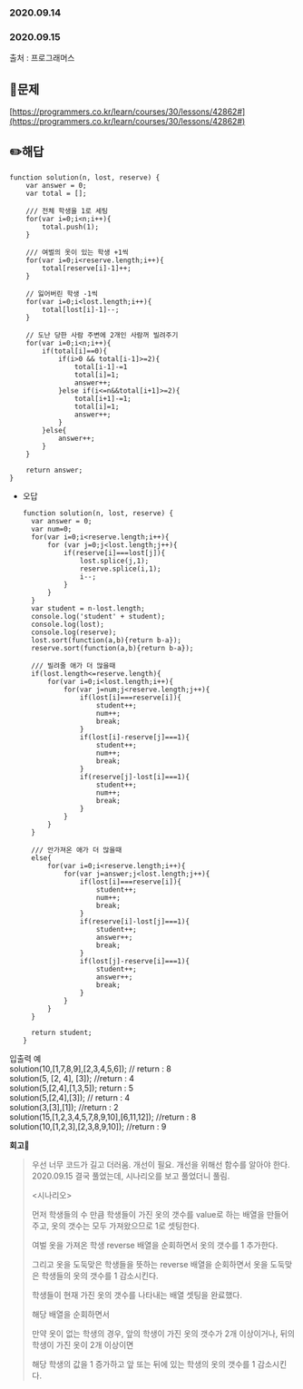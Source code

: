 ### 2020.09.14

### 2020.09.15

출처 : 프로그래머스

## 📝문제

[https://programmers.co.kr/learn/courses/30/lessons/42862#](https://programmers.co.kr/learn/courses/30/lessons/42862#)

## ✏️해답

```
function solution(n, lost, reserve) {
    var answer = 0;
    var total = [];

    /// 전체 학생을 1로 세팅
    for(var i=0;i<n;i++){
        total.push(1);
    }

    /// 여벌의 옷이 있는 학생 +1씩
    for(var i=0;i<reserve.length;i++){
        total[reserve[i]-1]++;
    }

    // 잃어버린 학생 -1씩
    for(var i=0;i<lost.length;i++){
        total[lost[i]-1]--;    
    }

    // 도난 당한 사람 주변에 2개인 사람꺼 빌려주기
    for(var i=0;i<n;i++){
        if(total[i]==0){
            if(i>0 && total[i-1]>=2){
                total[i-1]-=1
                total[i]=1;
                answer++;
            }else if(i<=n&&total[i+1]>=2){
                total[i+1]-=1;
                total[i]=1;
                answer++;
            }
        }else{
            answer++;
        }
    }

    return answer;
}
```

-   오답
    
    ```
    function solution(n, lost, reserve) {
      var answer = 0;
      var num=0;
      for(var i=0;i<reserve.length;i++){
          for (var j=0;j<lost.length;j++){
              if(reserve[i]===lost[j]){
                  lost.splice(j,1);
                  reserve.splice(i,1);
                  i--;
              }
          }
      }
      var student = n-lost.length;
      console.log('student' + student);
      console.log(lost);
      console.log(reserve);
      lost.sort(function(a,b){return b-a});
      reserve.sort(function(a,b){return b-a});
    
      /// 빌려줄 애가 더 많을때
      if(lost.length<=reserve.length){
          for(var i=0;i<lost.length;i++){
              for(var j=num;j<reserve.length;j++){
                  if(lost[i]===reserve[i]){
                      student++;
                      num++;
                      break;
                  }
                  if(lost[i]-reserve[j]===1){
                      student++;
                      num++;
                      break;
                  }
                  if(reserve[j]-lost[i]===1){
                      student++;
                      num++;
                      break;
                  }
              }
          }
      }
    
      /// 안가져온 애가 더 많을때
      else{
          for(var i=0;i<reserve.length;i++){
              for(var j=answer;j<lost.length;j++){
                  if(lost[i]===reserve[i]){
                      student++;
                      num++;
                      break;
                  }
                  if(reserve[i]-lost[j]===1){
                      student++;
                      answer++;
                      break;
                  }
                  if(lost[j]-reserve[i]===1){
                      student++;
                      answer++;
                      break;
                  }
              }
          }
      }
    
      return student;
    }
    ```
    

입출력 예  
solution(10,\[1,7,8,9\],\[2,3,4,5,6\]); // return : 8  
solution(5, \[2, 4\], \[3\]); //return : 4  
solution(5,\[2,4\],\[1,3,5\]); return : 5  
solution(5,\[2,4\],\[3\]); // return : 4  
solution(3,\[3\],\[1\]); //return : 2  
solution(15,\[1,2,3,4,5,7,8,9,10\],\[6,11,12\]); //return : 8  
solution(10,\[1,2,3\],\[2,3,8,9,10\]); //return : 9

**회고🧐**

> 우선 너무 코드가 길고 더러움. 개선이 필요. 개선을 위해선 함수를 알아야 한다.  
> 2020.09.15 결국 풀었는데, 시나리오를 보고 풀었더니 풀림.  
>
> <시나리오>
>
> 먼저 학생들의 수 만큼 학생들이 가진 옷의 갯수를 value로 하는 배열을 만들어주고, 옷의 갯수는 모두 가져왔으므로 1로 셋팅한다.
>
> 여벌 옷을 가져온 학생 reverse 배열을 순회하면서 옷의 갯수를 1 추가한다.
>
> 그리고 옷을 도둑맞은 학생들을 뜻하는 reverse 배열을 순회하면서 옷을 도둑맞은 학생들의 옷의 갯수를 1 감소시킨다.
>
> 학생들이 현재 가진 옷의 갯수를 나타내는 배열 셋팅을 완료했다.
>
> 해당 배열을 순회하면서 
>
> 만약 옷이 없는 학생의 경우, 앞의 학생이 가진 옷의 갯수가 2개 이상이거나, 뒤의 학생이 가진 옷이 2개 이상이면
>
> 해당 학생의 값을 1 증가하고 앞 또는 뒤에 있는 학생의 옷의 갯수를 1 감소시킨다.